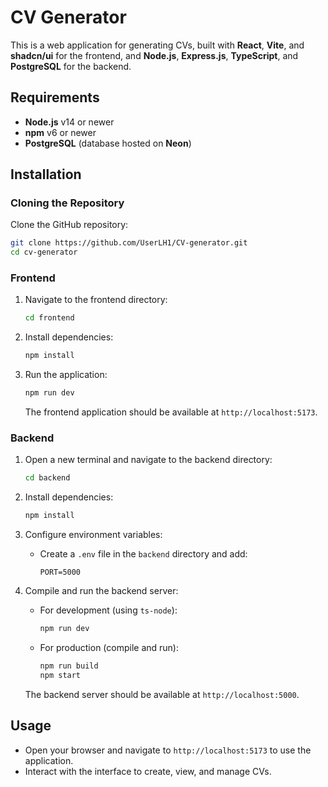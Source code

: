 
# CV Generator

This is a web application for generating CVs, built with **React**, **Vite**, and **shadcn/ui** for the frontend, and **Node.js**, **Express.js**, **TypeScript**, and **PostgreSQL** for the backend.

## Requirements

- **Node.js** v14 or newer
- **npm** v6 or newer
- **PostgreSQL** (database hosted on **Neon**)

## Installation

### Cloning the Repository

Clone the GitHub repository:

```bash
git clone https://github.com/UserLH1/CV-generator.git
cd cv-generator
```

### Frontend

1. Navigate to the frontend directory:

   ```bash
   cd frontend
   ```

2. Install dependencies:

   ```bash
   npm install
   ```

3. Run the application:

   ```bash
   npm run dev
   ```

   The frontend application should be available at `http://localhost:5173`.

### Backend

1. Open a new terminal and navigate to the backend directory:

   ```bash
   cd backend
   ```

2. Install dependencies:

   ```bash
   npm install
   ```

3. Configure environment variables:

   - Create a `.env` file in the `backend` directory and add:

     ```
     PORT=5000
     ```


4. Compile and run the backend server:

   - For development (using `ts-node`):

     ```bash
     npm run dev
     ```

   - For production (compile and run):

     ```bash
     npm run build
     npm start
     ```

   The backend server should be available at `http://localhost:5000`.

## Usage

- Open your browser and navigate to `http://localhost:5173` to use the application.
- Interact with the interface to create, view, and manage CVs.